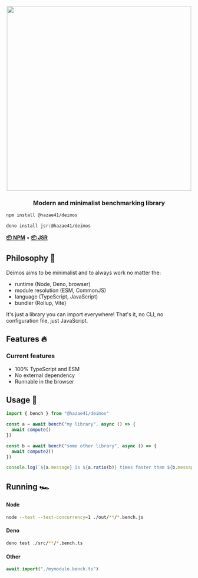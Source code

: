 <div align="center">
<img width="500" src="https://user-images.githubusercontent.com/4405263/211883910-b3f96fd6-9a60-45d3-b330-5eb92b8dde0a.png" />
</div>
<h3 align="center">
Modern and minimalist benchmarking library
</h3>

```bash
npm install @hazae41/deimos
```

```bash
deno install jsr:@hazae41/deimos
```

[**📦 NPM**](https://www.npmjs.com/package/@hazae41/deimos) • [**📦 JSR**](https://jsr.io/@hazae41/deimos)

## Philosophy 🧠

Deimos aims to be minimalist and to always work no matter the:
- runtime (Node, Deno, browser)
- module resolution (ESM, CommonJS)
- language (TypeScript, JavaScript)
- bundler (Rollup, Vite)

It's just a library you can import everywhere! That's it, no CLI, no configuration file, just JavaScript.

## Features 🔥

### Current features

- 100% TypeScript and ESM
- No external dependency
- Runnable in the browser

## Usage 🚀

```typescript
import { bench } from "@hazae41/deimos"

const a = await bench("my library", async () => {
  await compute()
})

const b = await bench("some other library", async () => {
  await compute2()
})

console.log(`${a.message} is ${a.ratio(b)} times faster than ${b.message}`)
```

## Running 🏎️

#### Node

```bash
node --test --test-concurrency=1 ./out/**/*.bench.js
```

#### Deno

```bash
deno test ./src/**/*.bench.ts
```

#### Other

```typescript
await import("./mymodule.bench.ts")
```
